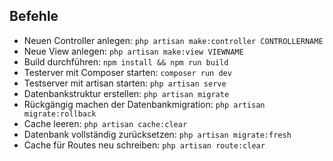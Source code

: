 ## Befehle
- Neuen Controller anlegen: `php artisan make:controller CONTROLLERNAME`
- Neue View anlegen: `php artisan make:view VIEWNAME`
- Build durchführen: `npm install && npm run build`
- Testerver mit Composer starten: `composer run dev`
- Testserver mit artisan starten: `php artisan serve`
- Datenbankstruktur erstellen: `php artisan migrate`
- Rückgängig machen der Datenbankmigration: `php artisan migrate:rollback`
- Cache leeren: `php artisan cache:clear`
- Datenbank vollständig zurücksetzen: `php artisan migrate:fresh`
- Cache für Routes neu schreiben: `php artisan route:clear`